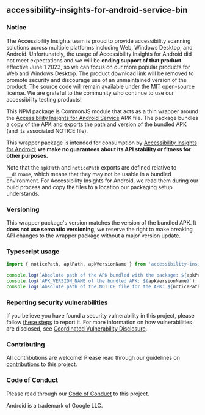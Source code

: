 ## accessibility-insights-for-android-service-bin

### Notice
The Accessibility Insights team is proud to provide accessibility scanning solutions across multiple platforms including Web, Windows Desktop, and Android. Unfortunately, the usage of Accessibility Insights for Android did not meet expectations and we will be **ending support of that product** effective June 1 2023, so we can focus on our more popular products for Web and Windows Desktop. The product download link will be removed to promote security and discourage use of an unmaintained version of the product. The source code will remain available under the MIT open-source license. We are grateful to the community who continue to use our accessibility testing products!

This NPM package is CommonJS module that acts as a thin wrapper around the [Accessibility Insights for Android Service](../README.md) APK file. The package bundles a copy of the APK and exports the path and version of the bundled APK (and its associated NOTICE file).

This wrapper package is intended for consumption by [Accessibility Insights for Android](https://github.com/microsoft/accessibility-insights-web); **we make no guarantees about its API stability or fitness for other purposes.**

Note that the `apkPath` and `noticePath` exports are defined relative to `__dirname`, which means that they may not be usable in a bundled environment. For Accessibility Insights for Android, we read them during our build process and copy the files to a location our packaging setup understands. 

### Versioning

This wrapper package's version matches the version of the bundled APK. It **does not use semantic versioning**; we reserve the right to make breaking API changes to the wrapper package without a major version update.

### Typescript usage

```ts
import { noticePath, apkPath, apkVersionName } from 'accessibility-insights-for-android-service-bin';

console.log(`Absolute path of the APK bundled with the package: ${apkPath}`);
console.log(`APK_VERSION_NAME of the bundled APK: ${apkVersionName}`);
console.log(`Absolute path of the NOTICE file for the APK: ${noticePath}`);
```

### Reporting security vulnerabilities

If you believe you have found a security vulnerability in this project, please follow [these steps](https://technet.microsoft.com/en-us/security/ff852094.aspx) to report it. For more information on how vulnerabilities are disclosed, see [Coordinated Vulnerability Disclosure](https://technet.microsoft.com/en-us/security/dn467923).

### Contributing

All contributions are welcome! Please read through our guidelines on [contributions](../CONTRIBUTING.md) to this project.

### Code of Conduct

Please read through our [Code of Conduct](../CODE_OF_CONDUCT.md) to this project.

Android is a trademark of Google LLC.